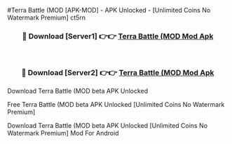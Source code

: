 #Terra Battle (MOD [APK-MOD] - APK Unlocked - [Unlimited Coins No Watermark Premium] ct5rn



<div align="center">

<h3>🔴 Download [Server1] 👉👉 <a href="https://momento.my/?title=Terra_Battle_(MOD">Terra Battle (MOD Mod Apk</a></h3><br>

<h3>🔴 Download [Server2] 👉👉 <a href="https://momento.my/?title=Terra_Battle_(MOD">Terra Battle (MOD Mod Apk</a></h3>
</div>



Download Terra Battle (MOD beta APK Unlocked

Free Terra Battle (MOD beta APK Unlocked [Unlimited Coins No Watermark Premium]

Download Terra Battle (MOD beta APK Unlocked [Unlimited Coins No Watermark Premium] Mod For Android
